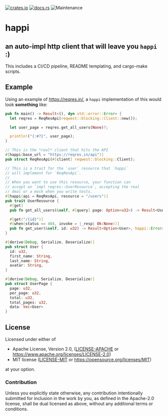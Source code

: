 [![crates.io](https://img.shields.io/crates/v/happi.svg)](https://crates.io/crates/happi)
[![docs.rs](https://docs.rs/happi/badge.svg)](https://docs.rs/happi/latest)
![Maintenance](https://img.shields.io/badge/maintenance-activly--developed-brightgreen.svg)

# happi

## an auto-impl http client that will leave you `happi` :)

This includes a CI/CD pipeline, README templating, and cargo-make scripts.

## Example
Using an example of <https://reqres.in/>, a `happi` implementation of this would look **something** like:

```rust
pub fn main() -> Result<(), dyn std::error::Error> {
  let reqres = ReqResApi(reqwest::blocking::Client::new());

  let user_page = reqres.get_all_users(None)?;

  println!("{:#?}", user_page);
}

// This is the *real* client that hits the API
#[happi(base_url = "https://reqres.in/api")]
pub struct ReqResApi(#[client] reqwest::blocking::Client);

// This is a trait for the `user` resource that `happi`
// will implement for `ReqResApi`.
//
// When you want to use this resource, your function can
// accept an `impl reqres::UserResource`, accepting the real
// deal or a mock when you write tests.
#[happi(api = ReqResApi, resource = "/users")]
pub trait UserResource {
  #[get]
  pub fn get_all_users(&self, #[query] page: Option<u32>) -> Result<UserPage, happi::Error>;

  #[get("/{id}")]
  #[when(status == 404, invoke = |_resp| Ok(None))]
  pub fn get_user(&self, id: u32) -> Result<Option<User>, happi::Error>;
}

#[derive(Debug, Serialize, Deserialize)]
pub struct User {
  id: u32,
  first_name: String,
  last_name: String,
  avatar: String,
}

#[derive(Debug, Serialize, Deserialize)]
pub struct UserPage {
  page: u32,
  per_page: u32,
  total: u32,
  total_pages: u32,
  data: Vec<User>
}
```

## License

Licensed under either of

* Apache License, Version 2.0, ([LICENSE-APACHE](LICENSE-APACHE) or https://www.apache.org/licenses/LICENSE-2.0)
* MIT license ([LICENSE-MIT](LICENSE-MIT) or https://opensource.org/licenses/MIT)

at your option.

### Contribution

Unless you explicitly state otherwise, any contribution intentionally
submitted for inclusion in the work by you, as defined in the Apache-2.0
license, shall be dual licensed as above, without any additional terms or
conditions.
